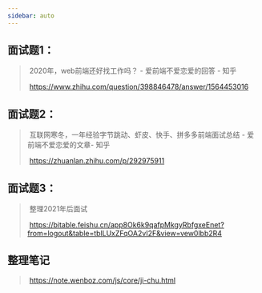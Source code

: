 ```yaml
---
sidebar: auto
---
```




## 面试题1：

> ​	2020年，web前端还好找工作吗？ - 爱前端不爱恋爱的回答 - 知乎 
>
> ​	https://www.zhihu.com/question/398846478/answer/1564453016

## 面试题2：

> ​	互联网寒冬，一年经验字节跳动、虾皮、快手、拼多多前端面试总结 - 爱前端不爱恋爱的文章\- 知乎
>
> ​	https://zhuanlan.zhihu.com/p/292975911

## 面试题3：

> ​	整理2021年后面试	
>
> ​	https://bitable.feishu.cn/app8Ok6k9qafpMkgyRbfgxeEnet?from=logout&table=tblLUxZFqOA2vI2F&view=vew0lbb2R4

## 整理笔记

> ​	https://note.wenboz.com/js/core/ji-chu.html